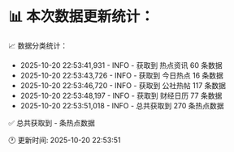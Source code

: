 📊 本次数据更新统计：
==========================

📈 数据分类统计：
- 2025-10-20 22:53:41,931 - INFO - 获取到 热点资讯 60 条数据
- 2025-10-20 22:53:43,726 - INFO - 获取到 今日热点 16 条数据
- 2025-10-20 22:53:46,720 - INFO - 获取到 公社热帖 117 条数据
- 2025-10-20 22:53:48,197 - INFO - 获取到 财经日历 77 条数据
- 2025-10-20 22:53:51,018 - INFO - 总共获取到 270 条热点数据

✅ 总共获取到 - 条热点数据

🕐 更新时间: 2025-10-20 22:53:51
